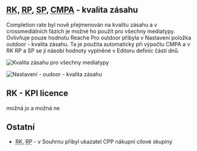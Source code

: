 ﻿---
categories: [fenix]
layout: fenix
---
## <abbr title="Reachové křivky">RK</abbr>, <abbr title="Reachové plochy">RP</abbr>, <abbr title="Startegický plán">SP</abbr>, <abbr title="Crossmediální postanalýza">CMPA</abbr> - kvalita zásahu 
Completion rate byl nově přejmenován na kvalitu zásahu a v crossmediálních fázích je možné ho použít pro všechny mediatypy. Ovlivňuje pouze hodnotu Reache 
Pro outdoor přibyla v Nastavení položka outdoor - kvalita zásahu. Ta je použita automaticky při výpočtu CMPA a v RK RP a SP se jí násobí hodnoty vyplněné v Editoru definic částí dnů.  

![Kvalita zásahu pro všechny mediatypy]({{site.url}}/data/kvalitazasahuprovse.PNG "Kvalita zásahu pro všechny mediatypy")

![Nastavení - oudoor - kvalita zásahu]({{site.url}}/data/nastavenikvalityotudoor.PNG "Nastavení - oudoor - kvalita zásahu")

## RK - KPI licence
možná jo a možná ne


## Ostatní

<ul>
	<li><abbr title="Reachové křivky">RK</abbr>, <abbr title="Reachové plochy">RP</abbr> - v Souhrnu přibyl ukazatel CPP nákupní cílové skupiny</li>
	
</ul>








